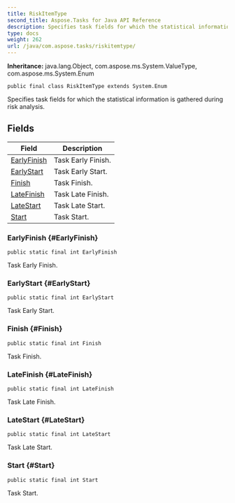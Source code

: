 ```yaml
---
title: RiskItemType
second_title: Aspose.Tasks for Java API Reference
description: Specifies task fields for which the statistical information is gathered during risk analysis.
type: docs
weight: 262
url: /java/com.aspose.tasks/riskitemtype/
---
```


**Inheritance:**
java.lang.Object, com.aspose.ms.System.ValueType, com.aspose.ms.System.Enum
```
public final class RiskItemType extends System.Enum
```

Specifies task fields for which the statistical information is gathered during risk analysis.
## Fields

| Field | Description |
| --- | --- |
| [EarlyFinish](#EarlyFinish) | Task Early Finish. |
| [EarlyStart](#EarlyStart) | Task Early Start. |
| [Finish](#Finish) | Task Finish. |
| [LateFinish](#LateFinish) | Task Late Finish. |
| [LateStart](#LateStart) | Task Late Start. |
| [Start](#Start) | Task Start. |
### EarlyFinish {#EarlyFinish}
```
public static final int EarlyFinish
```


Task Early Finish.

### EarlyStart {#EarlyStart}
```
public static final int EarlyStart
```


Task Early Start.

### Finish {#Finish}
```
public static final int Finish
```


Task Finish.

### LateFinish {#LateFinish}
```
public static final int LateFinish
```


Task Late Finish.

### LateStart {#LateStart}
```
public static final int LateStart
```


Task Late Start.

### Start {#Start}
```
public static final int Start
```


Task Start.

